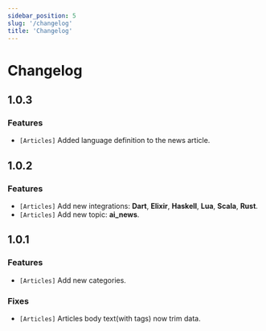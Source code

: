 ```yaml
---
sidebar_position: 5
slug: '/changelog'
title: 'Changelog'
---
```


# Changelog

## 1.0.3

### Features

- `[Articles]` Added language definition to the news article.

## 1.0.2

### Features

- `[Articles]` Add new integrations: **Dart**, **Elixir**, **Haskell**, **Lua**, **Scala**, **Rust**.
- `[Articles]` Add new topic: **ai_news**.

## 1.0.1

### Features

- `[Articles]` Add new categories.

### Fixes

- `[Articles]` Articles body text(with tags) now trim data.
